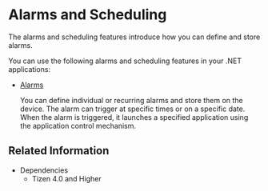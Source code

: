 Alarms and Scheduling
=====================


The alarms and scheduling features introduce how you can define and store alarms.

You can use the following alarms and scheduling features in your .NET applications:

-   [Alarms](alarms.md)

    You can define individual or recurring alarms and store them on the device. The alarm can trigger at specific times or on a specific date. When the alarm is triggered, it launches a specified application using the application control mechanism.


## Related Information
 * Dependencies
    -   Tizen 4.0 and Higher
